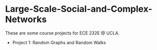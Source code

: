 # Large-Scale-Social-and-Complex-Networks
These are some course projects for ECE 232E @ UCLA.

- Project 1: Random Graphs and Random Walks